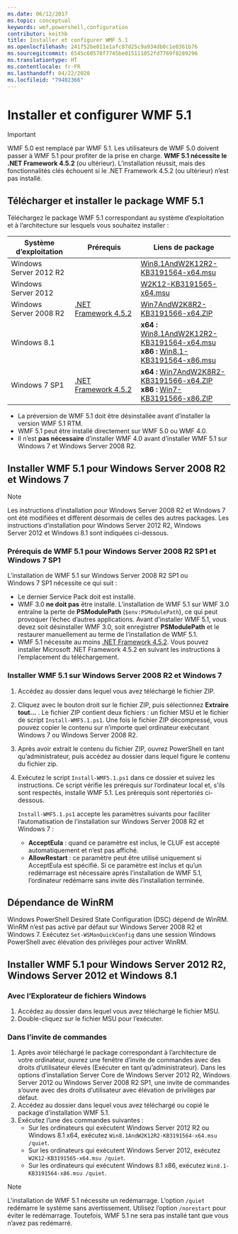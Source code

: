 ```yaml
---
ms.date: 06/12/2017
ms.topic: conceptual
keywords: wmf,powershell,configuration
contributor: keithb
title: Installer et configurer WMF 5.1
ms.openlocfilehash: 241f52be011e1afc87d25c9a934db0c1e0361b76
ms.sourcegitcommit: 6545c60578f7745be015111052fd7769f8289296
ms.translationtype: HT
ms.contentlocale: fr-FR
ms.lasthandoff: 04/22/2020
ms.locfileid: "79402366"
---
```

# <a name="install-and-configure-wmf-51"></a>Installer et configurer WMF 5.1

> [!IMPORTANT]
> WMF 5.0 est remplacé par WMF 5.1. Les utilisateurs de WMF 5.0 doivent passer à WMF 5.1 pour profiter de la prise en charge.
> **WMF 5.1 nécessite le .NET Framework 4.5.2** (ou ultérieur). L’installation réussit, mais des fonctionnalités clés échouent si le .NET Framework 4.5.2 (ou ultérieur) n’est pas installé.

## <a name="download-and-install-the-wmf-51-package"></a>Télécharger et installer le package WMF 5.1

Téléchargez le package WMF 5.1 correspondant au système d’exploitation et à l’architecture sur lesquels vous souhaitez installer :

| Système d’exploitation       | Prérequis           | Liens de package                          |
|------------------------|-------------------------|----------------------------------------|
| Windows Server 2012 R2 |                         | [Win8.1AndW2K12R2-KB3191564-x64.msu][] |
| Windows Server 2012    |                         | [W2K12-KB3191565-x64.msu][]            |
| Windows Server 2008 R2 | [.NET Framework 4.5.2][]| [Win7AndW2K8R2-KB3191566-x64.ZIP][]    |
| Windows 8.1            |                         | **x64 :** [Win8.1AndW2K12R2-KB3191564-x64.msu][]</br>**x86 :** [Win8.1-KB3191564-x86.msu][] |
| Windows 7 SP1          | [.NET Framework 4.5.2][]| **x64 :** [Win7AndW2K8R2-KB3191566-x64.ZIP][]</br>**x86 :** [Win7-KB3191566-x86.ZIP][] |

[.NET Framework 4.5.2]: https://www.microsoft.com/download/details.aspx?id=42642
[W2K12-KB3191565-x64.msu]: https://go.microsoft.com/fwlink/?linkid=839513
[Win7-KB3191566-x86.ZIP]: https://go.microsoft.com/fwlink/?linkid=839522
[Win7AndW2K8R2-KB3191566-x64.ZIP]: https://go.microsoft.com/fwlink/?linkid=839523
[Win8.1-KB3191564-x86.msu]: https://go.microsoft.com/fwlink/?linkid=839521
[Win8.1AndW2K12R2-KB3191564-x64.msu]: https://go.microsoft.com/fwlink/?linkid=839516

- La préversion de WMF 5.1 doit être désinstallée avant d’installer la version WMF 5.1 RTM.
- WMF 5.1 peut être installé directement sur WMF 5.0 ou WMF 4.0.
- Il n’est **pas nécessaire** d’installer WMF 4.0 avant d’installer WMF 5.1 sur Windows 7 et Windows Server 2008 R2.

## <a name="install-wmf-51-for-windows-server-2008-r2-and-windows-7"></a>Installer WMF 5.1 pour Windows Server 2008 R2 et Windows 7

> [!NOTE]
> Les instructions d’installation pour Windows Server 2008 R2 et Windows 7 ont été modifiées et diffèrent désormais de celles des autres packages. Les instructions d’installation pour Windows Server 2012 R2, Windows Server 2012 et Windows 8.1 sont indiquées ci-dessous.

### <a name="wmf-51-prerequisites-for-windows-server-2008-r2-sp1-and-windows-7-sp1"></a>Prérequis de WMF 5.1 pour Windows Server 2008 R2 SP1 et Windows 7 SP1

L’installation de WMF 5.1 sur Windows Server 2008 R2 SP1 ou Windows 7 SP1 nécessite ce qui suit :

- Le dernier Service Pack doit est installé.
- WMF 3.0 **ne doit pas** être installé. L’installation de WMF 5.1 sur WMF 3.0 entraîne la perte de **PSModulePath** (`$env:PSModulePath`), ce qui peut provoquer l’échec d’autres applications. Avant d’installer WMF 5.1, vous devez soit désinstaller WMF 3.0, soit enregistrer **PSModulePath** et le restaurer manuellement au terme de l’installation de WMF 5.1.
- WMF 5.1 nécessite au moins [.NET Framework 4.5.2](https://www.microsoft.com/download/details.aspx?id=42642).
  Vous pouvez installer Microsoft .NET Framework 4.5.2 en suivant les instructions à l’emplacement du téléchargement.

### <a name="installing-wmf-51-on-windows-server-2008-r2-and-windows-7"></a>Installer WMF 5.1 sur Windows Server 2008 R2 et Windows 7

1. Accédez au dossier dans lequel vous avez téléchargé le fichier ZIP.

2. Cliquez avec le bouton droit sur le fichier ZIP, puis sélectionnez **Extraire tout...** . Le fichier ZIP contient deux fichiers : un fichier MSU et le fichier de script `Install-WMF5.1.ps1`. Une fois le fichier ZIP décompressé, vous pouvez copier le contenu sur n’importe quel ordinateur exécutant Windows 7 ou Windows Server 2008 R2.

3. Après avoir extrait le contenu du fichier ZIP, ouvrez PowerShell en tant qu’administrateur, puis accédez au dossier dans lequel figure le contenu du fichier zip.

4. Exécutez le script `Install-WMF5.1.ps1` dans ce dossier et suivez les instructions. Ce script vérifie les prérequis sur l’ordinateur local et, s’ils sont respectés, installe WMF 5.1. Les prérequis sont répertoriés ci-dessous.

   `Install-WMF5.1.ps1` accepte les paramètres suivants pour faciliter l’automatisation de l’installation sur Windows Server 2008 R2 et Windows 7 :

   - **AcceptEula** : quand ce paramètre est inclus, le CLUF est accepté automatiquement et n’est pas affiché.
   - **AllowRestart** : ce paramètre peut être utilisé uniquement si AcceptEula est spécifié. Si ce paramètre est inclus et qu’un redémarrage est nécessaire après l’installation de WMF 5.1, l’ordinateur redémarre sans invite dès l’installation terminée.

## <a name="winrm-dependency"></a>Dépendance de WinRM

Windows PowerShell Desired State Configuration (DSC) dépend de WinRM. WinRM n’est pas activé par défaut sur Windows Server 2008 R2 et Windows 7. Exécutez `Set-WSManQuickConfig` dans une session Windows PowerShell avec élévation des privilèges pour activer WinRM.

## <a name="install-wmf-51-for-windows-server-2012-r2-windows-server-2012-and-windows-81"></a>Installer WMF 5.1 pour Windows Server 2012 R2, Windows Server 2012 et Windows 8.1

### <a name="install-from-windows-file-explorer"></a>Avec l’Explorateur de fichiers Windows

1. Accédez au dossier dans lequel vous avez téléchargé le fichier MSU.
2. Double-cliquez sur le fichier MSU pour l’exécuter.

### <a name="installing-from-the-command-prompt"></a>Dans l’invite de commandes

1. Après avoir téléchargé le package correspondant à l’architecture de votre ordinateur, ouvrez une fenêtre d’invite de commandes avec des droits d’utilisateur élevés (Exécuter en tant qu’administrateur). Dans les options d’installation Server Core de Windows Server 2012 R2, Windows Server 2012 ou Windows Server 2008 R2 SP1, une invite de commandes s’ouvre avec des droits d’utilisateur avec élévation de privilèges par défaut.
2. Accédez au dossier dans lequel vous avez téléchargé ou copié le package d’installation WMF 5.1.
3. Exécutez l’une des commandes suivantes :
   - Sur les ordinateurs qui exécutent Windows Server 2012 R2 ou Windows 8.1 x64, exécutez `Win8.1AndW2K12R2-KB3191564-x64.msu /quiet`.
   - Sur les ordinateurs qui exécutent Windows Server 2012, exécutez `W2K12-KB3191565-x64.msu /quiet`.
   - Sur les ordinateurs qui exécutent Windows 8.1 x86, exécutez `Win8.1-KB3191564-x86.msu /quiet`.

> [!NOTE]
> L’installation de WMF 5.1 nécessite un redémarrage. L’option `/quiet` redémarre le système sans avertissement. Utilisez l’option `/norestart` pour éviter le redémarrage. Toutefois, WMF 5.1 ne sera pas installé tant que vous n’avez pas redémarré.
